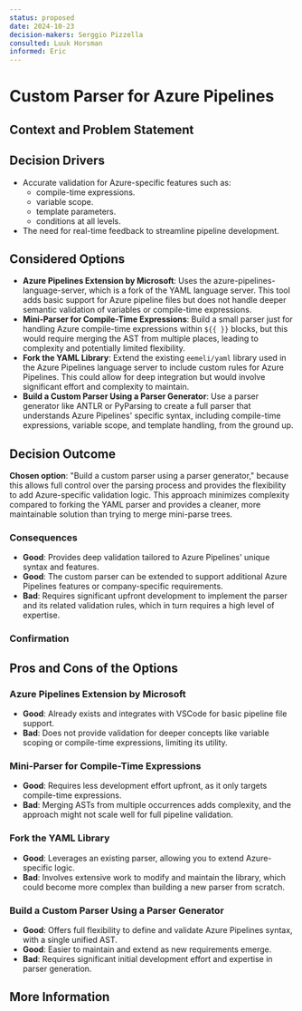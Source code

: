 ```yaml
---
status: proposed
date: 2024-10-23
decision-makers: Serggio Pizzella
consulted: Luuk Horsman
informed: Eric
---
```


# Custom Parser for Azure Pipelines

## Context and Problem Statement

## Decision Drivers

- Accurate validation for Azure-specific features such as:
    - compile-time expressions.
    - variable scope.
    - template parameters.
    - conditions at all levels.
- The need for real-time feedback to streamline pipeline development.

## Considered Options

- **Azure Pipelines Extension by Microsoft**: Uses the azure-pipelines-language-server, which is a fork of the YAML language server. This tool adds basic support for Azure pipeline files but does not handle deeper semantic validation of variables or compile-time expressions.
- **Mini-Parser for Compile-Time Expressions**: Build a small parser just for handling Azure compile-time expressions within `${{ }}` blocks, but this would require merging the AST from multiple places, leading to complexity and potentially limited flexibility.
- **Fork the YAML Library**: Extend the existing `eemeli/yaml` library used in the Azure Pipelines language server to include custom rules for Azure Pipelines. This could allow for deep integration but would involve significant effort and complexity to maintain.
- **Build a Custom Parser Using a Parser Generator**: Use a parser generator like ANTLR or PyParsing to create a full parser that understands Azure Pipelines' specific syntax, including compile-time expressions, variable scope, and template handling, from the ground up.

## Decision Outcome

**Chosen option**: "Build a custom parser using a parser generator," because this allows full control over the parsing process and provides the flexibility to add Azure-specific validation logic. This approach minimizes complexity compared to forking the YAML parser and provides a cleaner, more maintainable solution than trying to merge mini-parse trees.

### Consequences

- **Good**: Provides deep validation tailored to Azure Pipelines' unique syntax and features.
- **Good**: The custom parser can be extended to support additional Azure Pipelines features or company-specific requirements.
- **Bad**: Requires significant upfront development to implement the parser and its related validation rules, which in turn requires a high level of expertise.

### Confirmation

## Pros and Cons of the Options

### Azure Pipelines Extension by Microsoft

- **Good**: Already exists and integrates with VSCode for basic pipeline file support.
- **Bad**: Does not provide validation for deeper concepts like variable scoping or compile-time expressions, limiting its utility.

### Mini-Parser for Compile-Time Expressions

- **Good**: Requires less development effort upfront, as it only targets compile-time expressions.
- **Bad**: Merging ASTs from multiple occurrences adds complexity, and the approach might not scale well for full pipeline validation.

### Fork the YAML Library

- **Good**: Leverages an existing parser, allowing you to extend Azure-specific logic.
- **Bad**: Involves extensive work to modify and maintain the library, which could become more complex than building a new parser from scratch.

### Build a Custom Parser Using a Parser Generator

- **Good**: Offers full flexibility to define and validate Azure Pipelines syntax, with a single unified AST.
- **Good**: Easier to maintain and extend as new requirements emerge.
- **Bad**: Requires significant initial development effort and expertise in parser generation.

## More Information

